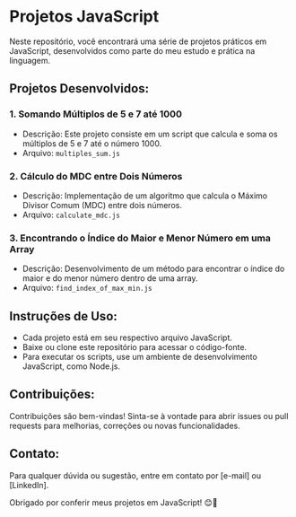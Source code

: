 # Projetos JavaScript

Neste repositório, você encontrará uma série de projetos práticos em JavaScript, desenvolvidos como parte do meu estudo e prática na linguagem.

## Projetos Desenvolvidos:

### 1. Somando Múltiplos de 5 e 7 até 1000
- Descrição: Este projeto consiste em um script que calcula e soma os múltiplos de 5 e 7 até o número 1000.
- Arquivo: `multiples_sum.js`

### 2. Cálculo do MDC entre Dois Números
- Descrição: Implementação de um algoritmo que calcula o Máximo Divisor Comum (MDC) entre dois números.
- Arquivo: `calculate_mdc.js`

### 3. Encontrando o Índice do Maior e Menor Número em uma Array
- Descrição: Desenvolvimento de um método para encontrar o índice do maior e do menor número dentro de uma array.
- Arquivo: `find_index_of_max_min.js`

## Instruções de Uso:
- Cada projeto está em seu respectivo arquivo JavaScript.
- Baixe ou clone este repositório para acessar o código-fonte.
- Para executar os scripts, use um ambiente de desenvolvimento JavaScript, como Node.js.

## Contribuições:
Contribuições são bem-vindas! Sinta-se à vontade para abrir issues ou pull requests para melhorias, correções ou novas funcionalidades.

## Contato:
Para qualquer dúvida ou sugestão, entre em contato por [e-mail] ou [LinkedIn].

Obrigado por conferir meus projetos em JavaScript! 😊🚀
